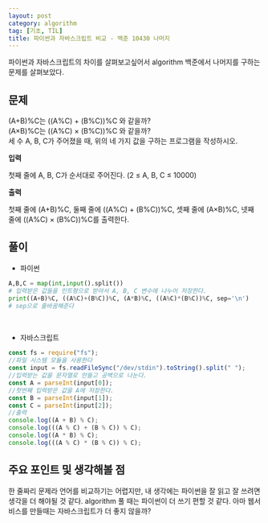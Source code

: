 ```yaml
---
layout: post
category: algorithm
tag: [기초, TIL]
title: 파이썬과 자바스크립트 비교 - 백준 10430 나머지
---
```


파이썬과 자바스크립트의 차이를 살펴보고싶어서 algorithm 백준에서 나머지를 구하는 문제를 살펴보았다.

## 문제

(A+B)%C는 ((A%C) + (B%C))%C 와 같을까?  
(A×B)%C는 ((A%C) × (B%C))%C 와 같을까?  
세 수 A, B, C가 주어졌을 때, 위의 네 가지 값을 구하는 프로그램을 작성하시오.

**입력**

첫째 줄에 A, B, C가 순서대로 주어진다. (2 ≤ A, B, C ≤ 10000)

**출력**

첫째 줄에 (A+B)%C, 둘째 줄에 ((A%C) + (B%C))%C, 셋째 줄에 (A×B)%C, 넷째 줄에 ((A%C) × (B%C))%C를 출력한다.
<br>

## 풀이

- 파이썬

```python
A,B,C = map(int,input().split())
# 입력받은 값들을 인트형으로 받아서 A, B, C 변수에 나누어 저장한다.
print((A+B)%C, ((A%C)+(B%C))%C, (A*B)%C, ((A%C)*(B%C))%C, sep='\n')
# sep으로 줄바꿈해준다
```

<br>

- 자바스크립트

```javascript
const fs = require("fs");
//파일 시스템 모듈을 사용한다
const input = fs.readFileSync("/dev/stdin").toString().split(" ");
//입력받는 값을 문자열로 만들고 공백으로 나눈다.
const A = parseInt(input[0]);
//첫번째 입력받은 값을 A에 저장한다.
const B = parseInt(input[1]);
const C = parseInt(input[2]);
//출력
console.log((A + B) % C);
console.log(((A % C) + (B % C)) % C);
console.log((A * B) % C);
console.log(((A % C) * (B % C)) % C);
```
## 주요 포인트 및 생각해볼 점

한 줄짜리 문제라 언어를 비교하기는 어렵지만, 내 생각에는 파이썬을 잘 읽고 잘 쓰려면 생각을 더 해야될 것 같다. algorithm 풀 때는 파이썬이 더 쓰기 편할 것 같다. 아마 웹서비스를 만들때는 자바스크립트가 더 좋지 않을까?
